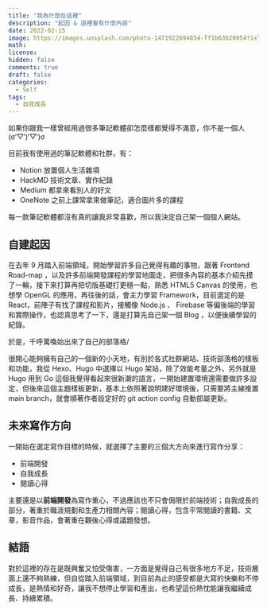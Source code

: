 ```yaml
---
title: "我為什麼在這裡"
description: "起因 & 這裡會有什麼內容"
date: 2022-02-15
image: https://images.unsplash.com/photo-1471922694854-ff1b63b20054?ixlib=rb-1.2.1&ixid=MnwxMjA3fDB8MHxwaG90by1wYWdlfHx8fGVufDB8fHx8&auto=format&fit=crop&w=1172&q=80
math:
license:
hidden: false
comments: true
draft: false
categories:
  - Self
tags:
  - 自我成長
---
```


如果你跟我一樣曾經用過很多筆記軟體卻怎麼樣都覺得不滿意，你不是一個人(σ′▽‵)′▽‵)σ

目前我有使用過的筆記軟體和社群，有：

- Notion 放置個人生活雜項
- HackMD 技術文章、實作紀錄
- Medium 都拿來看別人的好文
- OneNote 之前上課常拿來做筆記，適合圖片多的課程

每一款筆記軟體都沒有真的讓我非常喜歡，所以我決定自己架一個個人網站。

## 自建起因

在去年 9 月踏入前端領域，開始學習許多自己覺得有趣的事物，跟著 Frontend Road-map ，以及許多前端開發課程的學習地圖走，把很多內容的基本介紹先摸了一輪，接下來打算再把切版基礎打更穩一點，熟悉 HTML5 Canvas 的使用，也想學 OpenGL 的應用，再往後的話，會主力學習 Framework，目前選定的是 React，前陣子有找了課程和影片，接觸像 Node.js 、 Firebase 等偏後端的學習和實際操作，也認真思考了一下，還是打算先自己架一個 Blog ，以便後續學習的紀錄。

於是，千呼萬喚始出來了自己的部落格/

很開心能夠擁有自己的一個新的小天地，有別於各式社群網站、技術部落格的樣板和功能，我從 Hexo、Hugo 中選擇以 Hugo 架站，除了效能考量之外，另外就是 Hugo 用到 Go 這個我覺得看起來很新潮的語言，一開始建置環境還需要做許多設定，但後來這個主題樣板更新，基本上依照著說明建好環境後，只需要將主線推置 main branch，就會順著作者設定好的 git action config 自動部屬更新。

## 未來寫作方向

一開始在選定寫作目標的時候，就選擇了主要的三個大方向來進行寫作分享：

- 前端開發
- 自我成長
- 閱讀心得

主要還是以**前端開發**為寫作重心，不過應該也不只會侷限於前端技術；自我成長的部分，著重於職涯規劃和生產力相關內容；閱讀心得，包含平常閱讀的書籍、文章，影音作品，會著重在觀後心得或議題發想。

## 結語

對於這裡的存在是既興奮又怕受傷害，一方面是覺得自己有很多地方不足，技術層面上還不夠熟練，但自從踏入前端領域，到目前為止的感受都是大寫的快樂和不停成長，是熱情和好奇，讓我不想停止學習和產出，也希望這份熱忱能讓我繼續成長、持續累積。
